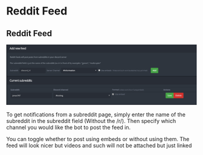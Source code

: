# Reddit Feed

## Reddit Feed

![](../.gitbook/assets/reddit.PNG)

To get notifications from a subreddit page, simply enter the name of the subreddit in the subreddit field \(Without the /r/\). Then specify which channel you would like the bot to post the feed in.

You can toggle whether to post using embeds or without using them. The feed will look nicer but videos and such will not be attached but just linked

